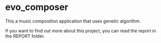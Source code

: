 # evo_composer

This a music composition application that uses genetic algorithm.

If you want to find out more about this project, you can read the report in the REPORT folder.
